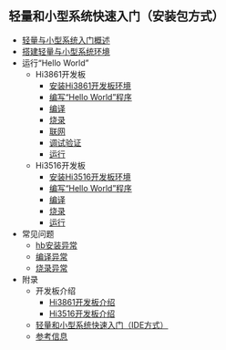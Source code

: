 ## 轻量和小型系统快速入门（安装包方式）
- [轻量与小型系统入门概述](quickstart-lite-overview.md)
- [搭建轻量与小型系统环境](quickstart-lite-env-setup.md)
- 运行“Hello World”
    - Hi3861开发板
        - [安装Hi3861开发板环境](quickstart-lite-steps-hi3861-setting.md)
        - [编写“Hello World”程序](quickstart-lite-steps-hi3861-application-framework.md)
        - [编译](quickstart-lite-steps-hi3861-building.md)
        - [烧录](quickstart-lite-steps-hi3861-burn.md)
        - [联网](quickstart-lite-steps-hi3861-netconfig.md)
        - [调试验证](quickstart-lite-steps-hi3861-debug.md)
        - [运行](quickstart-lite-steps-hi3861-running.md)
    - Hi3516开发板
        - [安装Hi3516开发板环境](quickstart-lite-steps-hi3516-setting.md)
        - [编写“Hello World”程序](quickstart-lite-steps-hi3516-application-framework.md)
        - [编译](quickstart-lite-steps-hi3516-building.md)
        - [烧录](quickstart-lite-steps-hi3516-burn.md)
        - [运行](quickstart-lite-steps-hi3516-running.md)
- 常见问题
    - [hb安装异常](quickstart-lite-faq-hb.md)
    - [编译异常](quickstart-lite-faq-compose.md)
    - [烧录异常](quickstart-lite-faq-burning.md)
- 附录
    - 开发板介绍
        - [Hi3861开发板介绍](quickstart-lite-introduction-hi3861.md)
        - [Hi3516开发板介绍](quickstart-lite-introduction-hi3516.md)
    - [轻量和小型系统快速入门（IDE方式）](quickstart-lite-ide-directory.md)
    - [参考信息](quickstart-lite-reference.md)
